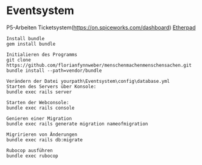 # Eventsystem
P5-Arbeiten
Ticketsystem(https://on.spiceworks.com/dashboard)
[Etherpad](https://medienpad.de/p/Y3pAwhZhbP)
```
Install bundle
gem install bundle
```

```
Initialieren des Programms
git clone https://github.com/florianfynnweber/menschenmachenmenschensachen.git
bundle install --path=vendor/bundle
```
```
Verändern der Datei yourpath\Eventsystem\config\database.yml
Starten des Servers über Konsole:
bundle exec rails server
```
```
Starten der Webconsole:
bundle exec rails console
```
```
Genieren einer Migration
bundle exec rails generate migration nameofmigration
```
```
Migririeren von Änderungen
bundle exec rails db:migrate
```
```
Rubocop ausführen
bundle exec rubocop
```
